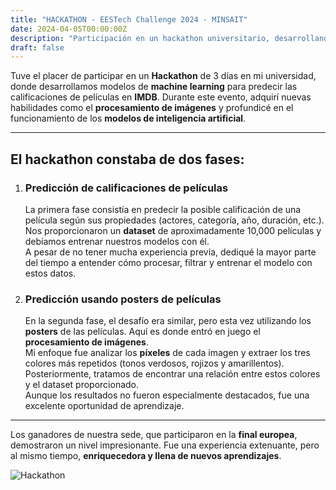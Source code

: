 ```yaml
---
title: "HACKATHON - EESTech Challenge 2024 - MINSAIT"
date: 2024-04-05T00:00:00Z
description: "Participación en un hackathon universitario, desarrollando modelos de machine learning para predecir notas de IMDB."
draft: false
---
```


Tuve el placer de participar en un **Hackathon** de 3 días en mi universidad, donde desarrollamos modelos de **machine learning** para predecir las calificaciones de películas en **IMDB**. Durante este evento, adquirí nuevas habilidades como el **procesamiento de imágenes** y profundicé en el funcionamiento de los **modelos de inteligencia artificial**.

---

## El hackathon constaba de dos fases:

1. ### **Predicción de calificaciones de películas**  
   La primera fase consistía en predecir la posible calificación de una película según sus propiedades (actores, categoría, año, duración, etc.). Nos proporcionaron un **dataset** de aproximadamente 10,000 películas y debíamos entrenar nuestros modelos con él.  
   A pesar de no tener mucha experiencia previa, dediqué la mayor parte del tiempo a entender cómo procesar, filtrar y entrenar el modelo con estos datos.

2. ### **Predicción usando posters de películas**  
   En la segunda fase, el desafío era similar, pero esta vez utilizando los **posters** de las películas. Aquí es donde entró en juego el **procesamiento de imágenes**.  
   Mi enfoque fue analizar los **píxeles** de cada imagen y extraer los tres colores más repetidos (tonos verdosos, rojizos y amarillentos). Posteriormente, tratamos de encontrar una relación entre estos colores y el dataset proporcionado.  
   Aunque los resultados no fueron especialmente destacados, fue una excelente oportunidad de aprendizaje.

---

Los ganadores de nuestra sede, que participaron en la **final europea**, demostraron un nivel impresionante. Fue una experiencia extenuante, pero al mismo tiempo, **enriquecedora y llena de nuevos aprendizajes**.

![Hackathon](/PersonalWEB2.0/images/hackathon.jpeg)